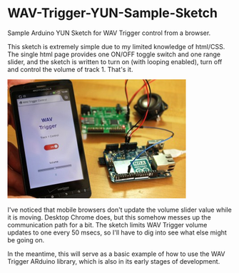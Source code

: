 WAV-Trigger-YUN-Sample-Sketch
=============================

Sample Arduino YUN Sketch for WAV Trigger control from a browser.

This sketch is extremely simple due to my limited knowledge of html/CSS.
The single html page provides one ON/OFF toggle switch and one range
slider, and the sketch is written to turn on (with looping enabled),
turn off and control the volume of track 1. That's it.


![screenshot](/pictures/example1.jpg)


I've noticed that mobile browsers don't update the volume slider
value while it is moving. Desktop Chrome does, but this somehow messes
up the communication path for a bit. The sketch limits WAV Trigger
volume updates to one every 50 msecs, so I'll have to dig into see what
else might be going on.

In the meantime, this will serve as a basic example of how to use the
WAV Trigger ARduino library, which is also in its early stages of
development.
